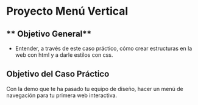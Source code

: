 # **Proyecto Menú Vertical**

## ** Objetivo General**

* Entender, a través de este caso práctico, cómo crear estructuras en la web con html y a darle estilos con css.

## **Objetivo del Caso Práctico**

Con la demo que te ha pasado tu equipo de diseño, hacer un menú de navegación para tu primera web interactiva.
